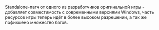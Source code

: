 Standalone-патч от одного из разработчиков оригинальной игры - добавляет совместимость с современными версиями Windows, часть ресурсов игры теперь идёт в более высоком разрешении, а так же пофикшено множество багов.